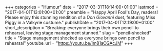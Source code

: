 +++
categories = "Humour"
date = "2017-03-31T18:14:00+01:00"
lastmod = "2017-04-01T13:01:00+01:00"
preamble = "Happy April Fool's Day, readers! Please enjoy this stunning rendition of a *Don Giovanni* duet, featuring Miss Piggy in a Valkyrie costume."
publishDate = "2017-04-01T12:19:00+01:00"
short_description = "Breaking: everyone brings their own pencil to rehearsal, leaving stage management stunned."
slug = "pencil-shocked"
title = "Stage management shocked as everyone brings own pencil to rehearsal"
youtube_url = "https://youtu.be/Im81aCGAcJM"
+++


